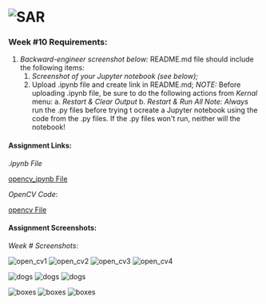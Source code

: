 # ![SAR](../img/favicon.png)

### Week #10 Requirements:

1. *Backward-engineer screenshot below:* README.md file should include the following items:
    1. *Screenshot of your Jupyter notebook (see below);*
    2. Upload .ipynb file and create link in README.md;
        *NOTE:* Before uploading .ipynb file, be sure to do the following actions from *Kernal* menu:
            a. *Restart & Clear Output*
            b. *Restart & Run All*
    *Note: Always* run the .py files before trying t ocreate a Jupyter notebook using the code from the .py files. If the .py files won't run, neither will the notebook!

#### Assignment Links:

*.ipynb File*

[opencv_ipynb File](docs/opencv.ipynb)

*OpenCV Code*:

[opencv File](docs/opencv.py)

#### Assignment Screenshots:

*Week # Screenshots*:

![open_cv1](img/opencv1.png)
![open_cv2](img/opencv2.png)
![open_cv3](img/opencv3.png)
![open_cv4](img/opencv4.png)

![dogs](img/dog1.png)
![dogs](img/dog2.png)
![dogs](img/dog3.png)

![boxes](img/box1.png)
![boxes](img/box2.png)
![boxes](img/box3.png)
